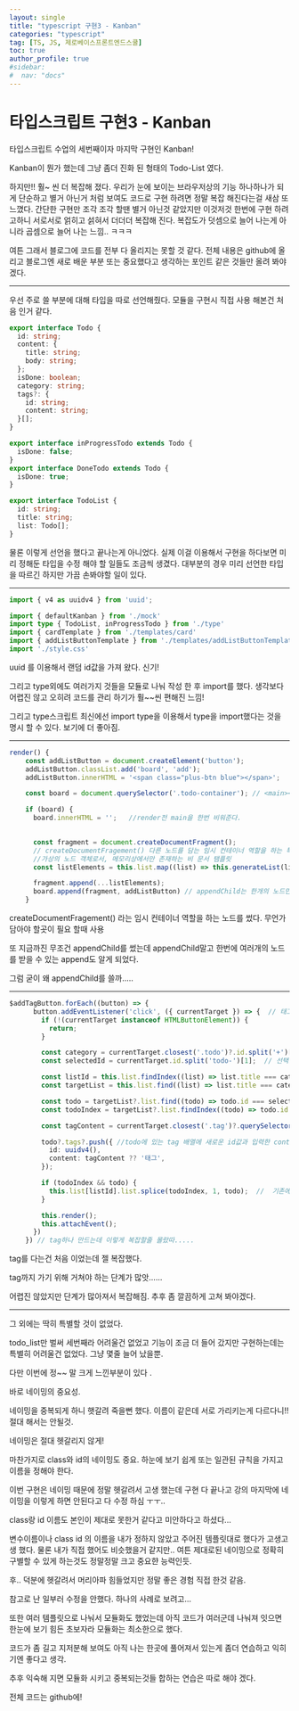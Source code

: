 ```yaml
---
layout: single
title: "typescript 구현3 - Kanban"
categories: "typescript"
tag: [TS, JS, 제로베이스프론트엔드스쿨]
toc: true
author_profile: true
#sidebar:
#  nav: "docs"
---
```


# 타입스크립트 구현3 - Kanban 



 타입스크립트 수업의 세번째이자 마지막 구현인 Kanban!

 Kanban이 뭔가 했는데 그냥 좀더 진화 된 형태의 Todo-List 였다.



 하지만!! 훨~ 씬 더 복잡해 졌다. 우리가 눈에 보이는 브라우저상의 기능 하나하나가 되게 단순하고 별거 아닌거 처럼 보여도 코드로 구현 하려면 정말 복잡 해진다는걸 새삼 또 느꼈다. 간단한 구현만 조각 조각 할땐 별거 아닌것 같았지만 이것저것 한번에 구현 하려고하니 서로서로 얽히고 섥혀서 더더더 복잡해 진다. 복잡도가  덧셈으로 늘어 나는게 아니라 곱셈으로 늘어 나는 느낌.. ㅋㅋㅋ



 여튼 그래서 블로그에 코드를 전부 다 올리지는 못할 것 같다. 전체 내용은 github에 올리고 블로그엔 새로 배운 부분 또는 중요했다고 생각하는 포인트 같은 것들만 올려 봐야 겠다. 



 

------



우선 주로 쓸 부분에 대해 타입을 따로 선언해줬다.  모듈을 구현시 직접 사용 해본건 처음 인거 같다.  

```typescript
export interface Todo {  
  id: string;
  content: {
    title: string;
    body: string;
  };
  isDone: boolean;
  category: string;
  tags?: {
    id: string;
    content: string;
  }[];
}

export interface inProgressTodo extends Todo {
  isDone: false;
}
export interface DoneTodo extends Todo {
  isDone: true;
}

export interface TodoList {
  id: string;
  title: string;
  list: Todo[];
}

```



 물론 이렇게 선언을 했다고 끝나는게 아니었다. 실제 이걸 이용해서 구현을 하다보면 미리 정해둔 타입을 수정 해야 할 일들도 조금씩 생겼다. 대부분의 경우 미리 선언한 타입을 따르긴 하지만 가끔 손봐야할 일이 있다. 



------



```typescript
import { v4 as uuidv4 } from 'uuid';

import { defaultKanban } from './mock'
import type { TodoList, inProgressTodo } from './type'
import { cardTemplate } from './templates/card'
import { addListButtonTemplate } from './templates/addListButtonTemplate';
import './style.css'
```



 uuid 를 이용해서 랜덤 id값을 가져 왔다. 신기!

 그리고 type외에도 여러가지 것들을 모듈로 나눠 작성 한 후 import를 했다. 생각보다 어렵진 않고 오히려 코드를 관리 하기가 훨~~씬 편해진 느낌!

 그리고 type스크립트 최신에선 import type을 이용해서 type을 import했다는 것을 명시 할 수 있다. 보기에 더 좋아짐.



------





```typescript
render() {
    const addListButton = document.createElement('button');
    addListButton.classList.add('board', 'add');
    addListButton.innerHTML = '<span class="plus-btn blue"></span>';

    const board = document.querySelector('.todo-container'); // <main></main> 을 가져옴

    if (board) {
      board.innerHTML = '';   //render전 main을 한번 비워준다. 
      

      const fragment = document.createDocumentFragment(); 
      // createDocumentFragement() 다른 노드를 담는 임시 컨테이너 역할을 하는 특수 목적의 노드이다. 
      //가상의 노드 객체로서, 메모리상에서만 존재하는 비 문서 탬플릿
      const listElements = this.list.map((list) => this.generateList(list));

      fragment.append(...listElements); 
      board.append(fragment, addListButton) // appendChild는 한개의 노드만 받는 반면 append는 여러개의 노드 또는 텍스트를 받을수 있다. 
    }
```



createDocumentFragement() 라는 임시 컨테이너 역할을 하는 노드를 썼다. 무언가 담아야 할곳이 필요 할때 사용

또 지금까진 무조건 appendChild를 썼는데 appendChild말고 한번에 여러개의 노드를 받을 수 있는 append도 알게 되었다. 

그럼 굳이 왜 appendChild를 쓸까.....



------



```typescript
$addTagButton.forEach((button) => {
      button.addEventListener('click', ({ currentTarget }) => {  // 태그추가 버튼 'click'
        if (!(currentTarget instanceof HTMLButtonElement)) {
          return;
        }

        const category = currentTarget.closest('.todo')?.id.split('+')[0]; // click한 태그가 포함 된 list의 title을 가져옴.
        const selectedId = currentTarget.id.split('todo-')[1];  // 선택한 태그의 id를 가져 옴 

        const listId = this.list.findIndex((list) => list.title === category); // 전체 리스트에서, 클릭 한 것과 같은 title을 가진 list의 index값을 찾음
        const targetList = this.list.find((list) => list.title === category); // 전체 리스트에서, 클릭 한 것과 같은 title을 가진 list를 찾음

        const todo = targetList?.list.find((todo) => todo.id === selectedId); // 찾은 list 에서, 클릭 한 것과 같은 id 값을 가진 todo를 찾는다. 
        const todoIndex = targetList?.list.findIndex((todo) => todo.id === selectedId); // 찾은 list 에서, 클릭 한 것과 같은 id 값을 가진 todo의 index값을 찾는다. 

        const tagContent = currentTarget.closest('.tag')?.querySelector('span')?.textContent; // 태그에 입력한 내용을 가져온다. 

        todo?.tags?.push({ //todo에 있는 tag 배열에 새로운 id값과 입력한 content를 push한다 
          id: uuidv4(),
          content: tagContent ?? '태그',
        });

        if (todoIndex && todo) {  
          this.list[listId].list.splice(todoIndex, 1, todo);  //  기존에 있던 tag입력창을 제거하고 새로 만든 todo를 넣는다. 
        }

        this.render();
        this.attachEvent();
      })
    }) // tag하나 만드는데 이렇게 복잡할줄 몰랐따.....
```



 tag를 다는건 처음 이었는데 젤 복잡했다.

 tag까지 가기 위해 거쳐야 하는 단계가 많앗...... 

 어렵진 않았지만 단계가 많아져서 복잡해짐. 추후 좀 깔끔하게 고쳐 봐야겠다. 



------



 그 외에는 딱히 특별할 것이 없었다. 

 todo_list만 벌써 세번째라 어려울건 없었고 기능이 조금 더 들어 갔지만 구현하는데는 특별히 어려울건 없었다. 그냥 몇줄 늘어 났을뿐.



 다만 이번에 정~~ 말 크게 느낀부분이 있다 .



 바로 네이밍의 중요성. 

네이밍을 중복되게 하니 햇갈려 죽을뻔 했다. 이름이 같은데 서로 가리키는게 다르다니!! 절대 해서는 안될것. 

네이밍은 절대 헷갈리지 않게!



마찬가지로 class와 id의 네이밍도 중요. 하눈에 보기 쉽게 또는 일관된 규칙을 가지고 이름을 정해야 한다.



이번 구현은 네이밍 때문에 정말 헷갈려서 고생 했는데 구현 다 끝나고 강의 마지막에 네이밍을 이렇게 하면 안된다고 다 수정 하심 ㅜㅜ..

class랑 id 이름도 본인이 제대로 못한거 같다고 미안하다고 하셨다... 

변수이름이나 class id 의 이름을 내가 정하지 않았고 주어진 템플릿대로 했다가 고생고생 했다. 물론 내가 직접 했어도 비슷했을거 같지만.. 여튼 제대로된 네이밍으로 정확히 구별할 수 있게 하는것도 정말정말 크고 중요햔 능력인듯. 



후.. 덕분에 헷갈려서 머리아파 힘들었지만 정말 좋은 경험 직접 한것 같음.



참고로 난 일부러 수정을 안했다. 하나의 사례로 보려고...

또한 여러 템플릿으로 나눠서 모듈화도 했었는데 아직 코드가 여러군데 나눠져 잇으면 한눈에 보기 힘든 초보자라 모듈화는 최소한으로 했다.

코드가 좀 길고 지저분해 보여도 아직 나는 한곳에 풀어져서 있는게 좀더 연습하고 익히기엔 좋다고 생각.

추후 익숙해 지면 모듈화 시키고 중복되는것들 합하는 연습은 따로 해야 겠다. 



전체 코드는 github에!
